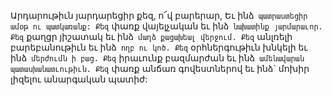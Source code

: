 
Արդարութիւն յարդարեցիր քեզ, ո՜վ բարերար,
Եւ ինձ` պատրաստեցիր ամօթ ու պատկառանք:
Քեզ` փառք վայելչական եւ ինձ` նախատինք
յարմարաւոր.
Քեզ` քաղցր յիշատակ եւ ինձ` մաղձ քացախեալ
վերջում.
Քեզ` անլռելի բարեբանութիւն եւ ինձ` ողբ ու կոծ.
Քեզ` օրհներգութիւն խնկելի եւ ինձ` մերժումն ի
բաց.
Քեզ` իրաւունք բազմարժան եւ ինձ`
ամենավարան պատասխանատւութիւն.
Քեզ` փառք անճառ գովեստներով եւ ինձ` մոխիր
լիզելու անարգական պատիժ:
